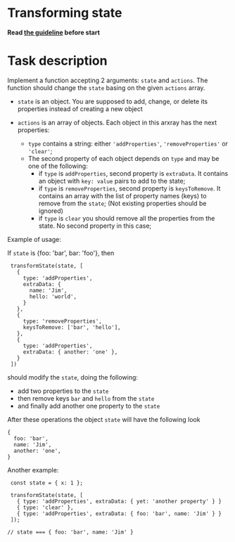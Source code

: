 # Transforming state

**Read [the guideline](https://github.com/mate-academy/js_task-guideline/blob/master/README.md) before start**

# Task description

Implement a function accepting 2 arguments: `state` and `actions`. The function
should change the `state` basing on the given `actions` array.

- `state` is an object. You are supposed to add, change, or delete its
  properties instead of creating a new object

- `actions` is an array of objects. Each object in this arxray has the next properties:
  - `type` contains a string: either `'addProperties'`, `'removeProperties'` or `'clear'`;
  - The second property of each object depends on `type` and may be one of the following:
    - if `type` is `addProperties`, second property is `extraData`. It contains an object
      with `key: value` pairs to add to the state;
    - if `type` is `removeProperties`, second property is `keysToRemove`. It contains an array
      with the list of property names (keys) to remove from the `state`; (Not existing
      properties should be ignored)
    - if `type` is `clear` you should remove all the properties from the
      state. No second property in this case;

Example of usage:

If `state` is {foo: 'bar', bar: 'foo'}, then
```
 transformState(state, [
   {
     type: 'addProperties',
     extraData: {
       name: 'Jim',
       hello: 'world',
     }
   },
   {
     type: 'removeProperties',
     keysToRemove: ['bar', 'hello'],
   },
   {
     type: 'addProperties',
     extraData: { another: 'one' },
   }
 ])
```
should modify the `state`, doing the following:
- add two properties to the `state`
- then remove keys `bar` and `hello` from the `state`
- and finally add another one property to the `state`

After these operations the object `state` will have the following look
 ```
 {
   foo: 'bar',
   name: 'Jim',
   another: 'one',
 }
```

Another example:

```
 const state = { x: 1 };

 transformState(state, [
   { type: 'addProperties', extraData: { yet: 'another property' } }
   { type: 'clear' },
   { type: 'addProperties', extraData: { foo: 'bar', name: 'Jim' } }
 ]);

// state === { foo: 'bar', name: 'Jim' }
```
